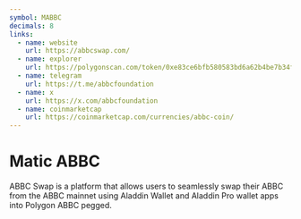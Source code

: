 ```yaml
---
symbol: MABBC
decimals: 8
links:
  - name: website
    url: https://abbcswap.com/
  - name: explorer
    url: https://polygonscan.com/token/0xe83ce6bfb580583bd6a62b4be7b34fc25f02910d
  - name: telegram
    url: https://t.me/abbcfoundation
  - name: x
    url: https://x.com/abbcfoundation
  - name: coinmarketcap
    url: https://coinmarketcap.com/currencies/abbc-coin/
---
```


# Matic ABBC

ABBC Swap is a platform that allows users to seamlessly swap their ABBC from the ABBC mainnet using Aladdin Wallet and Aladdin Pro wallet apps into Polygon ABBC pegged.

